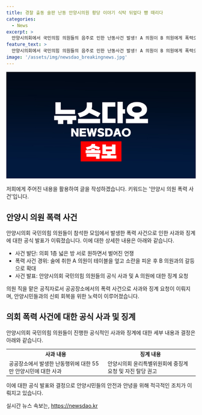```yaml
---
title: 경찰 출동 술판 난동 안양시의원 황당 이야기 식탁 뒤엎다 뺨 때리다
categories:
  - News
excerpt: >
  안양시의회에서 국민의힘 의원들의 음주로 인한 난동사건 발생! A 의원이 B 의원에게 폭력으로 이어져 다른 의원까지 다쳐, 안양시민들이 분노합니다. 의회 공식 사과와 중징계 요청, 자진 탈당까지 - 사건의 전말
feature_text: >
  안양시의회에서 국민의힘 의원들의 음주로 인한 난동사건 발생! A 의원이 B 의원에게 폭력으로 이어져 다른 의원까지 다쳐, 안양시민들이 분노합니다. 의회 공식 사과와 중징계 요청, 자진 탈당까지 - 사건의 전말
image: '/assets/img/newsdao_breakingnews.jpg'
---
```


<p><img src="/assets/img/newsdao_breakingnews.jpg" alt="flaretime 속보" /></p>

<p>저희에게 주어진 내용을 활용하여 글을 작성하겠습니다. 키워드는 '안양시 의원 폭력 사건'입니다. </p>

<h2 data-ke-size="size26">안양시 의원 폭력 사건</h2>

<p>안양시의회 국민의힘 의원들이 참석한 모임에서 발생한 폭력 사건으로 인한 사과와 징계에 대한 공식 발표가 이뤄졌습니다. 이에 대한 상세한 내용은 아래와 같습니다.</p>

<ul>
  <li>사건 발단: 의회 1층 넓은 방 서로 원하면서 벌어진 언쟁</li>
  <li>폭력 사건 경위: 술에 취한 A 의원이 테이블을 엎고 소란을 피운 후 B 의원과의 갈등으로 확대</li>
  <li>사건 발표: 안양시의회 국민의힘 의원들의 공식 사과 및 A 의원에 대한 징계 요청</li>
</ul>

<p>의원 직을 맡은 공직자로서 공공장소에서의 폭력 사건으로 사과와 징계 요청이 이뤄지며, 안양시민들과의 신뢰 회복을 위한 노력이 이루어졌습니다.</p>

<h2 data-ke-size="size26">의회 폭력 사건에 대한 공식 사과 및 징계</h2>

<p>안양시의회 국민의힘 의원들이 진행한 공식적인 사과와 징계에 대한 세부 내용과 결정은 아래와 같습니다.</p>

<table>
  <tr>
    <td style="text-align: center; height: 17px;"><b>사과 내용</b></td>
    <td style="text-align: center; height: 17px;"><b>징계 내용</b></td>
  </tr>
  <tr>
    <td>공공장소에서 발생한 난동행위에 대한 55만 안양시민에 대한 사과</td>
    <td>안양시의회 윤리특별위원회에 중징계 요청 및 자진 탈당 권고</td>
  </tr>
</table>

<p>이에 대한 공식 발표와 결정으로 안양시민들의 안전과 안녕을 위해 적극적인 조치가 이뤄지고 있습니다.</p>
실시간 뉴스 속보는, <a href="https://newsdao.kr" rel="dofollow">https://newsdao.kr</a>


